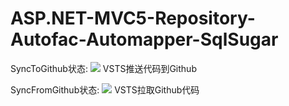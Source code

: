 # ASP.NET-MVC5-Repository-Autofac-Automapper-SqlSugar

SyncToGithub状态:
[<img src="https://codeisbug.visualstudio.com/_apis/public/build/definitions/5b34ed04-94e6-4425-8530-18a8fbf68a2b/14/badge">](https://codeisbug.visualstudio.com/_apis/public/build/definitions/5b34ed04-94e6-4425-8530-18a8fbf68a2b/14/badge)
VSTS推送代码到Github

SyncFromGithub状态:
[<img src="https://codeisbug.visualstudio.com/_apis/public/build/definitions/5b34ed04-94e6-4425-8530-18a8fbf68a2b/15/badge">](https://codeisbug.visualstudio.com/_apis/public/build/definitions/5b34ed04-94e6-4425-8530-18a8fbf68a2b/15/badge)
VSTS拉取Github代码

